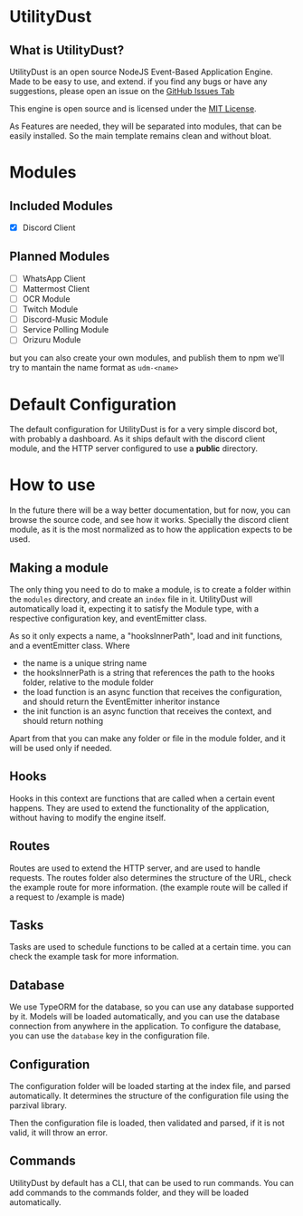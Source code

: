 <!-- This is the README for an Open Source NodeJS Event-Based Application Engine [UtilityDust]-->
# UtilityDust

## What is UtilityDust?

UtilityDust is an open source NodeJS Event-Based Application Engine. Made to be easy to use, and extend.
if you find any bugs or have any suggestions, please open an issue on the [GitHub Issues Tab](https://github.com/GaryCraft/UtilityDust/issues)

This engine is open source and is licensed under the [MIT License](https://opensource.org/licenses/MIT).

As Features are needed, they will be separated into modules, that can be easily installed.
So the main template remains clean and without bloat.

# Modules

## Included Modules

- [x] Discord Client

## Planned Modules

- [ ] WhatsApp Client
- [ ] Mattermost Client
- [ ] OCR Module
- [ ] Twitch Module
- [ ] Discord-Music Module
- [ ] Service Polling Module
- [ ] Orizuru Module

but you can also create your own modules, and publish them to npm
we'll try to mantain the name format as `udm-<name>`

# Default Configuration

The default configuration for UtilityDust is for a very simple discord bot, with probably a dashboard.
As it ships default with the discord client module, and the HTTP server configured to use a **public** directory.

# How to use

In the future there will be a way better documentation, but for now, you can browse the source code, and see how it works.
Specially the discord client module, as it is the most normalized as to how the application expects to be used.

## Making a module

The only thing you need to do to make a module, is to create a folder within the `modules` directory, and create an `index` file in it.
UtilityDust will automatically load it, expecting it to satisfy the Module type, with a respective configuration key, and eventEmitter class.

As so it only expects a name, a "hooksInnerPath", load and init functions, and a eventEmitter class.
Where

- the name is a unique string name
- the hooksInnerPath is a string that references the path to the hooks folder, relative to the module folder
- the load function is an async function that receives the configuration, and should return the EventEmitter inheritor instance
- the init function is an async function that receives the context, and should return nothing

Apart from that you can make any folder or file in the module folder, and it will be used only if needed.

## Hooks

Hooks in this context are functions that are called when a certain event happens.
They are used to extend the functionality of the application, without having to modify the engine itself.

## Routes

Routes are used to extend the HTTP server, and are used to handle requests.
The routes folder also determines the structure of the URL, check the example route for more information.
(the example route will be called if a request to /example is made)

## Tasks

Tasks are used to schedule functions to be called at a certain time.
you can check the example task for more information.

## Database

We use TypeORM for the database, so you can use any database supported by it.
Models will be loaded automatically, and you can use the database connection from anywhere in the application.
To configure the database, you can use the `database` key in the configuration file.

## Configuration

The configuration folder will be loaded starting at the index file, and parsed automatically.
It determines the structure of the configuration file using the parzival library.

Then the configuration file is loaded, then validated and parsed, if it is not valid, it will throw an error.

## Commands

UtilityDust by default has a CLI, that can be used to run commands.
You can add commands to the commands folder, and they will be loaded automatically.
